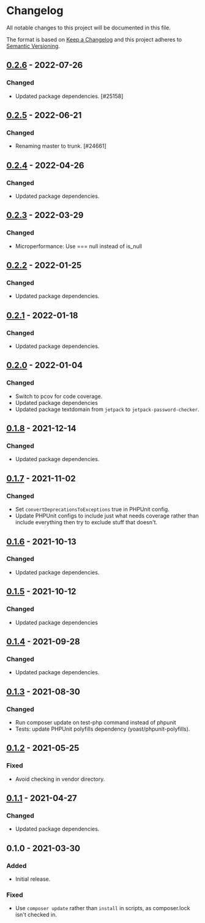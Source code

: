# Changelog

All notable changes to this project will be documented in this file.

The format is based on [Keep a Changelog](https://keepachangelog.com/en/1.0.0/)
and this project adheres to [Semantic Versioning](https://semver.org/spec/v2.0.0.html).

## [0.2.6] - 2022-07-26
### Changed
- Updated package dependencies. [#25158]

## [0.2.5] - 2022-06-21
### Changed
- Renaming master to trunk. [#24661]

## [0.2.4] - 2022-04-26
### Changed
- Updated package dependencies.

## [0.2.3] - 2022-03-29
### Changed
- Microperformance: Use === null instead of is_null

## [0.2.2] - 2022-01-25
### Changed
- Updated package dependencies.

## [0.2.1] - 2022-01-18
### Changed
- Updated package dependencies.

## [0.2.0] - 2022-01-04
### Changed
- Switch to pcov for code coverage.
- Updated package dependencies
- Updated package textdomain from `jetpack` to `jetpack-password-checker`.

## [0.1.8] - 2021-12-14
### Changed
- Updated package dependencies.

## [0.1.7] - 2021-11-02
### Changed
- Set `convertDeprecationsToExceptions` true in PHPUnit config.
- Update PHPUnit configs to include just what needs coverage rather than include everything then try to exclude stuff that doesn't.

## [0.1.6] - 2021-10-13
### Changed
- Updated package dependencies.

## [0.1.5] - 2021-10-12
### Changed
- Updated package dependencies

## [0.1.4] - 2021-09-28
### Changed
- Updated package dependencies.

## [0.1.3] - 2021-08-30
### Changed
- Run composer update on test-php command instead of phpunit
- Tests: update PHPUnit polyfills dependency (yoast/phpunit-polyfills).

## [0.1.2] - 2021-05-25
### Fixed
- Avoid checking in vendor directory.

## [0.1.1] - 2021-04-27
### Changed
- Updated package dependencies.

## 0.1.0 - 2021-03-30
### Added
- Initial release.

### Fixed
- Use `composer update` rather than `install` in scripts, as composer.lock isn't checked in.

[0.2.6]: https://github.com/Automattic/jetpack-password-checker/compare/v0.2.5...v0.2.6
[0.2.5]: https://github.com/Automattic/jetpack-password-checker/compare/v0.2.4...v0.2.5
[0.2.4]: https://github.com/Automattic/jetpack-password-checker/compare/v0.2.3...v0.2.4
[0.2.3]: https://github.com/Automattic/jetpack-password-checker/compare/v0.2.2...v0.2.3
[0.2.2]: https://github.com/Automattic/jetpack-password-checker/compare/v0.2.1...v0.2.2
[0.2.1]: https://github.com/Automattic/jetpack-password-checker/compare/v0.2.0...v0.2.1
[0.2.0]: https://github.com/Automattic/jetpack-password-checker/compare/v0.1.8...v0.2.0
[0.1.8]: https://github.com/Automattic/jetpack-password-checker/compare/v0.1.7...v0.1.8
[0.1.7]: https://github.com/Automattic/jetpack-password-checker/compare/v0.1.6...v0.1.7
[0.1.6]: https://github.com/Automattic/jetpack-password-checker/compare/v0.1.5...v0.1.6
[0.1.5]: https://github.com/Automattic/jetpack-password-checker/compare/v0.1.4...v0.1.5
[0.1.4]: https://github.com/Automattic/jetpack-password-checker/compare/v0.1.3...v0.1.4
[0.1.3]: https://github.com/Automattic/jetpack-password-checker/compare/v0.1.2...v0.1.3
[0.1.2]: https://github.com/Automattic/jetpack-password-checker/compare/v0.1.1...v0.1.2
[0.1.1]: https://github.com/Automattic/jetpack-password-checker/compare/v0.1.0...v0.1.1
